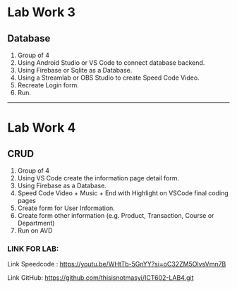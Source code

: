 # Lab Work 3

## Database

1. Group of 4
2. Using Android Studio or VS Code to connect database backend.
3. Using Firebase or Sqlite as a Database.
4. Using a Streamlab or OBS Studio to create Speed Code Video.
5. Recreate Login form.
6. Run. 

**************************************************************************

# Lab Work 4

## CRUD

1. Group of 4
2. Using VS Code create the information page detail form.
3. Using Firebase as a Database.
4. Speed Code Video + Music + End with Highlight on VSCode final coding pages
5. Create form for User Information.
6. Create form other information (e.g. Product, Transaction, Course or Department)
7. Run on AVD


### LINK FOR LAB: 

Link Speedcode : https://youtu.be/WHtTb-5GnYY?si=oC32ZM5OlvsVmn7B

Link GitHub: https://github.com/thisisnotmasyi/ICT602-LAB4.git

